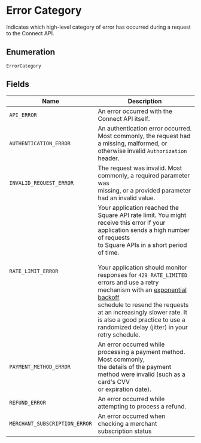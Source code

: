 
# Error Category

Indicates which high-level category of error has occurred during a
request to the Connect API.

## Enumeration

`ErrorCategory`

## Fields

| Name | Description |
|  --- | --- |
| `API_ERROR` | An error occurred with the Connect API itself. |
| `AUTHENTICATION_ERROR` | An authentication error occurred. Most commonly, the request had<br>a missing, malformed, or otherwise invalid `Authorization` header. |
| `INVALID_REQUEST_ERROR` | The request was invalid. Most commonly, a required parameter was<br>missing, or a provided parameter had an invalid value. |
| `RATE_LIMIT_ERROR` | Your application reached the Square API rate limit. You might receive this error if your application sends a high number of requests<br>to Square APIs in a short period of time.<br><br>Your application should monitor responses for `429 RATE_LIMITED` errors and use a retry mechanism with an [exponential backoff](../../https://en.wikipedia.org/wiki/Exponential_backoff)<br>schedule to resend the requests at an increasingly slower rate. It is also a good practice to use a randomized delay (jitter) in your retry schedule. |
| `PAYMENT_METHOD_ERROR` | An error occurred while processing a payment method. Most commonly,<br>the details of the payment method were invalid (such as a card's CVV<br>or expiration date). |
| `REFUND_ERROR` | An error occurred while attempting to process a refund. |
| `MERCHANT_SUBSCRIPTION_ERROR` | An error occurred when checking a merchant subscription status |


